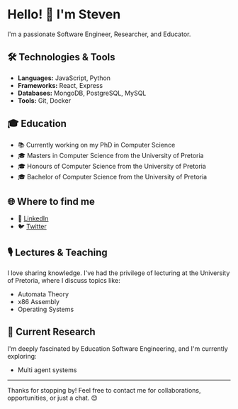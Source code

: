 # Hello! 👋 I'm Steven

 <!-- ![Banner Image or a Picture of you](URL_OF_IMAGE) _<!-- You can use a personal banner or a photo. Just replace `URL_OF_IMAGE` with the direct link to your image. -->

I'm a passionate Software Engineer, Researcher, and Educator.

## 🛠️ Technologies & Tools

- **Languages:** JavaScript, Python
- **Frameworks:** React, Express
- **Databases:** MongoDB, PostgreSQL, MySQL
- **Tools:** Git, Docker
<!-- Customize the above section with the technologies and tools you use. -->

## 🎓 Education

- 📚 Currently working on my PhD in Computer Science
- 🎓 Masters in Computer Science from the University of Pretoria
- 🎓 Honours of Computer Science from the University of Pretoria
- 🎓 Bachelor of Computer Science from the University of Pretoria

## 🌐 Where to find me

- 🔗 [LinkedIn](https://www.linkedin.com/in/steven-jordaan-397998166/)
- 🐦 [Twitter](https://twitter.com/Zandolor)
<!-- - 🌐 [Personal Website](YOUR_WEBSITE_URL)
<!-- Add or remove social links as needed. -->

## 🎙️ Lectures & Teaching

I love sharing knowledge. I've had the privilege of lecturing at the University of Pretoria, where I discuss topics like:

- Automata Theory
- x86 Assembly
- Operating Systems
<!-- Customize with the topics or courses you teach. -->

## 📖 Current Research

I'm deeply fascinated by Education Software Engineering, and I'm currently exploring:

- Multi agent systems
<!-- Mention your research areas or current projects. -->

---

Thanks for stopping by! Feel free to contact me for collaborations, opportunities, or just a chat. 😊

